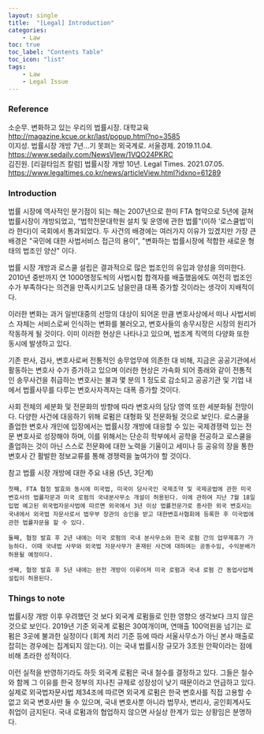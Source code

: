 ```yaml
---
layout: single
title:  "[Legal] Introduction"
categories:
    - Law
toc: true
toc_label: "Contents Table"
toc_icon: "list"
tags: 
    - Law
    - Legal Issue
---
```


### Reference


소순무. 변화하고 있는 우리의 법률시장. 대학교육 http://magazine.kcue.or.kr/last/popup.html?no=3585  
이지성. 법률시장 개방 7년...기 못펴는 외국계로. 서울경제. 2019.11.04. https://www.sedaily.com/NewsVIew/1VQO24PKRC  
김진원. [리걸타임즈 칼럼] 법률시장 개방 10년. Legal Times. 2021.07.05. https://www.legaltimes.co.kr/news/articleView.html?idxno=61289 

### Introduction


법률 시장에 역사적인 분기점이 되는 해는 2007년으로 한미 FTA 협약으로 5년에 걸쳐 법률시장이 개방되었고,  “법학전문대학원 설치 및 운영에 관한 법률”(이하 ‘로스쿨법’이라 한다)이 국회에서 통과되었다. 두 사건의 배경에는 여러가지 이유가 있겠지만 가장 큰 배경은 "국민에 대한 사법서비스 접근의 용이", "변화하는 법률시장에 적합한 새로운 형태의 법조인 양산" 이다. 


법률 시장 개방과 로스쿨 설립은 결과적으로 많은 법조인의 유입과 양성을 의미한다. 2010년 중반까지 연 1000명정도씩의 사법시헙 합격자를 배출했음에도 여전히 법조인 수가 부족하다는 의견을 만족시키고도 남을만큼 대폭 증가할 것이라는 생각이 지배적이다.  


이러한 변화는 과거 일반대중의 선망의 대상이 되어온 만큼 변호사상에서 떠나 사법서비스 자체는 서비스로써 인식하는 변화를 불러오고, 변호사들의 송무시장은 시장의 원리가 작동하게 될 것이다. 이미 이러한 현상은 나타나고 있으며, 법조계 직역의 다양화 또한 동시에 발생하고 있다. 


기존 판사, 검사, 변호사로써 전통적인 송무업무에 의존한 대 비해, 지금은 공공기관에서 활동하는 변호사 수가 증가하고 있으며 이러한 현상은 가속화 되어 종래와 같이 전통적인 송무사건을 취급하는 변호사는 불과 몇 분의 1 정도로 감소되고 공공기관 및 기업 내에서 법률사무를 다루는 변호사자격자는 대폭 증가할 것이다. 


사회 전체의 세분화 및 전문화의 방향에 따라 변호사의 담당 영역 또한 세분화될 전망이다. 다양한 사건에 대응하기 위해 로펌은 대형화 및 전문화될 것으로 보인다. 로스쿨을 졸업한 변호사 개인에 입장에서는 법률시장 개방에 대응할 수 있는 국제경쟁력 있는 전문 변호사로 성장해야 하며, 이를 위해서는 단순히 학부에서 공학을 전공하고 로스쿨을 졸업하는 것이 아닌 스스로 전문화에 대한 노력을 기울이고 세미나 등 공유의 장을 통한 변호사 간 활발한 정보교류를 통해 경쟁력을 높여가야 할 것이다.




참고 법률 시장 개방에 대한 주요 내용 (5년, 3단계)

    첫째, FTA 협정 발효와 동시에 미국법, 미국이 당사국인 국제조약 및 국제공법에 관한 미국 변호사의 법률자문과 미국 로펌의 국내분사무소 개설이 허용된다. 이에 관하여 지난 7월 18일 입법 예고된 외국법자문사법에 따르면 외국에서 3년 이상 법률전문가로 종사한 외국 변호사는 국내에서 외국법 자문사로서 법무부 장관의 승인을 받고 대한변호사협회에 등록한 후 미국법에 관한 법률자문을 할 수 있다.

    둘째, 협정 발효 후 2년 내에는 미국 로펌의 국내 분사무소와 한국 로펌 간의 업무제휴가 가능하다. 이때 국내법 사무와 외국법 자문사무가 혼재된 사건에 대하여는 공동수임, 수익분배가 허용될 예정이다.

    셋째, 협정 발효 후 5년 내에는 완전 개방이 이루어져 미국 로펌과 국내 로펌 간 동업사업체 설립이 허용된다.



### Things to note


법률시장 개방 이후 우려했던 것 보다 외국계 로펌들로 인한 영향으 생각보다 크지 않은 것으로 보인다. 2019년 기준 외국계 로펌은 30여개이며, 연매출 100억원을 넘기는 로펌은 3곳에 불과한 실정이다 (회계 처리 기준 등에 따라 서울사무소가 아닌 본사 매출로 잡히는 경우에는 집계되지 않는다). 이는 국내 법률시장 규모가 3조원 안팍이라는 점에 비해 초라한 성적이다. 


이런 실적을 반영하기라도 하듯 외국계 로펌은 국내 철수를 결정하고 있다. 그들은 철수와 함께 그 이유를 한국 정부의 지나친 규제로 성장성이 낮기 때문이라고 언급하고 있다. 실제로 외국법자문사법 제34조에 따르면 외국계 로펌은 한국 변호사를 직접 고용할 수 없고 외국 변호사만 둘 수 있으며, 국내 변호사뿐 아니라 법무사, 변리사, 공인회계사도 취업이 금지된다. 국내 로펌과의 협업하지 않으면 사실상 한계가 있는 상황임은 분명하다. 